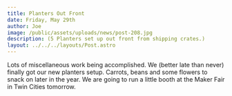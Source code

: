 ```yaml
---
title: Planters Out Front
date: Friday, May 29th
author: Joe
image: /public/assets/uploads/news/post-208.jpg
description: (5 Planters set up out front from shipping crates.)
layout: ../../../layouts/Post.astro
---
```


Lots of miscellaneous work being accomplished.  We (better late than never) finally got our new planters setup.  Carrots, beans and some flowers to snack on later in the year.   We are going to run a little booth at the Maker Fair in Twin Cities tomorrow.
